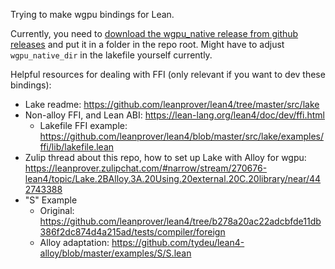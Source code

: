 Trying to make wgpu bindings for Lean.

Currently, you need to [download the wgpu_native release from github releases](https://github.com/gfx-rs/wgpu-native/releases) and put it in a folder in the repo root. Might have to adjust `wgpu_native_dir` in the lakefile yourself currently.

Helpful resources for dealing with FFI (only relevant if you want to dev these bindings):
- Lake readme: https://github.com/leanprover/lean4/tree/master/src/lake
- Non-alloy FFI, and Lean ABI: https://lean-lang.org/lean4/doc/dev/ffi.html
  - Lakefile FFI example: https://github.com/leanprover/lean4/blob/master/src/lake/examples/ffi/lib/lakefile.lean
- Zulip thread about this repo, how to set up Lake with Alloy for wgpu: https://leanprover.zulipchat.com/#narrow/stream/270676-lean4/topic/Lake.2BAlloy.3A.20Using.20external.20C.20library/near/442743388
- "S" Example
  - Original: https://github.com/leanprover/lean4/tree/b278a20ac22adcbfde11db386f2dc874d4a215ad/tests/compiler/foreign
  - Alloy adaptation: https://github.com/tydeu/lean4-alloy/blob/master/examples/S/S.lean